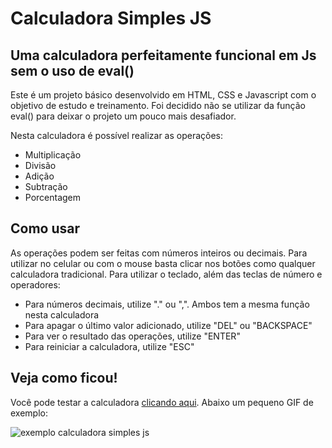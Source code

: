 # Calculadora Simples JS

## Uma calculadora perfeitamente funcional em Js sem o uso de eval()

Este é um projeto básico desenvolvido em HTML, CSS e Javascript com o objetivo de estudo e treinamento. Foi decidido não se utilizar da função eval() para deixar o projeto um pouco mais desafiador.

Nesta calculadora é possível realizar as operações:

-   Multiplicação
-   Divisão
-   Adição
-   Subtração
-   Porcentagem

## Como usar

As operações podem ser feitas com números inteiros ou decimais.
Para utilizar no celular ou com o mouse basta clicar nos botões como qualquer calculadora tradicional.
Para utilizar o teclado, além das teclas de número e operadores:

-   Para números decimais, utilize "." ou ",". Ambos tem a mesma função nesta calculadora
-   Para apagar o último valor adicionado, utilize "DEL" ou "BACKSPACE"
-   Para ver o resultado das operações, utilize "ENTER"
-   Para reiniciar a calculadora, utilize "ESC"

## Veja como ficou!

Você pode testar a calculadora [clicando aqui](https://fabio.deosti.com.br/calculadora-js).
Abaixo um pequeno GIF de exemplo:

![exemplo calculadora simples js](https://fabio.deosti.com.br/calculadora-js/github-img/calculadora-js.gif)

